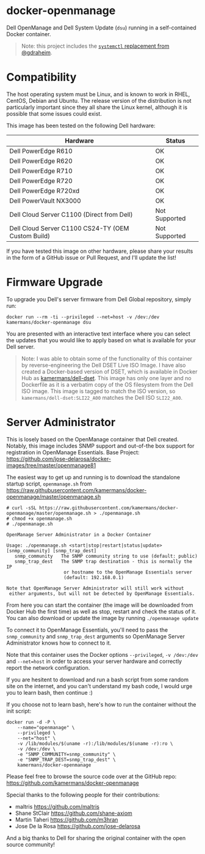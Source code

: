 # docker-openmanage

Dell OpenManage and Dell System Update (`dsu`) running in a self-contained Docker container.

> Note: this project includes the [`systemctl` replacement from @gdraheim](https://github.com/gdraheim/docker-systemctl-replacement).

# Compatibility
The host operating system must be Linux, and is known to work in RHEL, CentOS, Debian and Ubuntu.  The release version of the distribution is not particularly important since they all share the Linux kernel, although it is possible that some issues could exist.

This image has been tested on the following Dell hardware:

| Hardware            | Status       |
|---------------------|--------------|
| Dell PowerEdge R610 | OK |
| Dell PowerEdge R620 | OK |
| Dell PowerEdge R710 | OK |
| Dell PowerEdge R720 | OK |
| Dell PowerEdge R720xd | OK |
| Dell PowerVault NX3000 | OK |
| Dell Cloud Server C1100 (Direct from Dell) | Not Supported |
| Dell Cloud Server C1100 CS24-TY (OEM Custom Build) | Not Supported |

If you have tested this image on other hardware, please share your results in the form of a GitHub issue or Pull Request, and I'll update the list!

# Firmware Upgrade
To upgrade you Dell's server firmware from Dell Global repository, simply run:

`docker run --rm -ti --privileged --net=host -v /dev:/dev  kamermans/docker-openmanage dsu`

You are presented with an interactive text interface where you can select the updates that you would like to apply based on what is available for your Dell server.

> Note: I was able to obtain some of the functionality of this container by reverse-engineering the Dell DSET Live ISO Image.  I have also created a Docker-based version of DSET, which is available in Docker Hub as [kamermans/dell-dset](https://hub.docker.com/r/kamermans/dell-dset/).  This image has only one layer and no Dockerfile as it is a verbatim copy of the OS filesystem from the Dell ISO image.  This image is tagged to match the ISO version, so `kamermans/dell-dset:SLI22_A00` matches the Dell ISO `SLI22_A00`.

# Server Administrator
This is losely based on the OpenManage container that Dell created. Notably, this image includes SNMP support and out-of-the box support for registration in OpenManage Essentials.
Base Project: https://github.com/jose-delarosa/docker-images/tree/master/openmanage81

The easiest way to get up and running is to download the standalone startup script, `openmanage.sh`
from https://raw.githubusercontent.com/kamermans/docker-openmanage/master/openmanage.sh

```
# curl -sSL https://raw.githubusercontent.com/kamermans/docker-openmanage/master/openmanage.sh > ./openmanage.sh
# chmod +x openmanage.sh
# ./openmanage.sh 

OpenManage Server Administrator in a Docker Container

Usage: ./openmanage.sh <start|stop|restart|status|update> [snmp_community] [snmp_trap_dest]
   snmp_community   The SNMP community string to use (default: public)
   snmp_trap_dest   The SNMP trap destination - this is normally the IP
                     or hostname to the OpenManage Essentials server
                     (default: 192.168.0.1)

Note that OpenManage Server Administrator will still work without
 either arguments, but will not be detected by OpenManage Essentials.
```

From here you can start the container (the image will be downloaded from Docker Hub the first time) as well as
 stop, restart and check the status of it.  You can also download or update the image by running `./openmanage update`

To connect it to OpenManage Essentials, you'll need to pass the `snmp_community` and `snmp_trap_dest` arguments
so OpenManage Server Administrator knows how to connect to it.

Note that this container uses the Docker options `--privileged`, `-v /dev:/dev` and `--net=host` in order to access your server 
hardware and correctly report the network configuration.

If you are hesitent to download and run a bash script from some random site on the internet, and you can't understand
my bash code, I would urge you to learn bash, then continue :)

If you choose not to learn bash, here's how to run the container without the init script:

    docker run -d -P \
        --name="openmanage" \
        --privileged \
        --net="host" \
        -v /lib/modules/$(uname -r):/lib/modules/$(uname -r):ro \
        -v /dev:/dev \
        -e "SNMP_COMMUNITY=snmp_community" \
        -e "SNMP_TRAP_DEST=snmp_trap_dest" \
        kamermans/docker-openmanage

Please feel free to browse the source code over at the GitHub repo:
https://github.com/kamermans/docker-openmanage

Special thanks to the following people for their contributions:
 - maltris <https://github.com/maltris>
 - Shane StClair <https://github.com/shane-axiom>
 - Martin Taheri <https://github.com/m3hran>
 - Jose De la Rosa <https://github.com/jose-delarosa>

And a big thanks to Dell for sharing the original container with the open source community!
